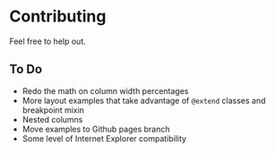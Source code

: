 # Contributing

Feel free to help out.

## To Do

* Redo the math on column width percentages
* More layout examples that take advantage of `@extend` classes and breakpoint mixin
* Nested columns
* Move examples to Github pages branch
* Some level of Internet Explorer compatibility